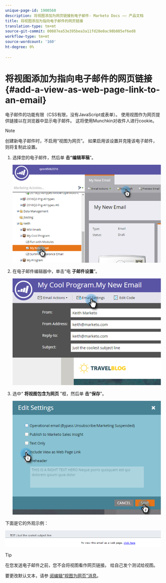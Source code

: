 ```yaml
---
unique-page-id: 1900560
description: 将视图添加为网页链接到电子邮件- Marketo Docs —— 产品文档
title: 将视图添加为指向电子邮件的网页链接
translation-type: tm+mt
source-git-commit: 00887ea53e395bea3a11fd28e0ac98b085ef6ed8
workflow-type: tm+mt
source-wordcount: '160'
ht-degree: 0%

---
```



# 将视图添加为指向电子邮件的网页链接 {#add-a-view-as-web-page-link-to-an-email}

电子邮件的功能有限（CSS有限，没有JavaScript或表单）。 使用视图作为网页提供链接以在浏览器中显示电子邮件。 这将使用Munchkin对收件人进行cookie。

>[!NOTE]
>
>创建新电子邮件时，不启用“视图为网页”。 如果启用该设置并克隆该电子邮件，则将复制此设置。

1. 选择您的电子邮件，然后单 **击“编辑草稿**”。

   ![](assets/one-5.png)

1. 在电子邮件编辑器中，单击“电 **子邮件设置**”。

   ![](assets/two-5.png)

1. 选中“ **将视图包含为网页** ”框，然后单 **击“保存**”。

   ![](assets/three-4.png)

下面是它的外观示例：

![](assets/four-3.png)

>[!TIP]
>
>在您发送电子邮件之前，您不会将视图看作网页链接。 给自己发个测试给视图。

要更改默认文本，请参 [阅编辑“视图为网页”消息](../../../../product-docs/administration/email-setup/edit-the-view-as-web-page-message.md)。